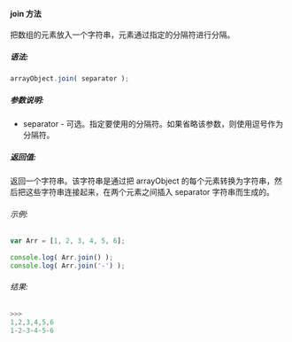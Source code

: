 #### join 方法

  把数组的元素放入一个字符串，元素通过指定的分隔符进行分隔。

##### 语法:

  ```javascript
  arrayObject.join( separator );
  ```

##### 参数说明:

  - separator - 可选。指定要使用的分隔符。如果省略该参数，则使用逗号作为分隔符。

##### 返回值:

  返回一个字符串。该字符串是通过把 arrayObject 的每个元素转换为字符串，然后把这些字符串连接起来，在两个元素之间插入 separator 字符串而生成的。

###### 示例:

  ```javascript
  var Arr = [1, 2, 3, 4, 5, 6];
	  
  console.log( Arr.join() );
  console.log( Arr.join('-') );
  ```

###### 结果:

  ```javascript
  >>>
  1,2,3,4,5,6
  1-2-3-4-5-6
  ```
